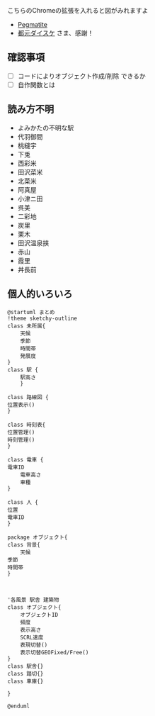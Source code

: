 こちらのChromeの拡張を入れると図がみれますよ
- [Pegmatite](https://chrome.google.com/webstore/detail/pegmatite/jegkfbnfbfnohncpcfcimepibmhlkldo) 
- [都元ダイスケ](https://dev.classmethod.jp/articles/chrome-extension-plantuml-in-github-markdown-v1-2-0/) さま、感謝！



## 確認事項
- [ ] コードによりオブジェクト作成/削除 できるか
- [ ] 自作関数とは
## 読み方不明
- よみかたの不明な駅
- 代羽御間
- 桃縫宇
- 下兎
- 西彩米
- 田沢菜米
- 北菜米
- 阿真屋
- 小津ニ田
- 呉美
- 二彩地
- 炭里
- 栗木
- 田沢温泉挟
- 赤山
- 霞里
- 丼長前


## 個人的いろいろ

```uml:tazawa.puml
@startuml まとめ
!theme sketchy-outline
class 未所属{
    天候
    季節
    時間帯
    発展度
}
class 駅 {
    駅高さ
    }

class 路線図 {
位置表示()
}

class 時刻表{
位置管理()
時刻管理()
}

class 電車 {
電車ID
    電車高さ
    車種
}

class 人 {
位置
電車ID
}

package オブジェクト{
class 背景{
    天候
季節
時間帯
}



'各風景 駅舎 建築物
class オブジェクト{
    オブジェクトID
    頻度
    表示高さ
    SCRL速度
    表現切替()
    表示切替GEOFixed/Free()
}
class 駅舎{}
class 踏切{}
class 車庫{}

}

@enduml
```

```
